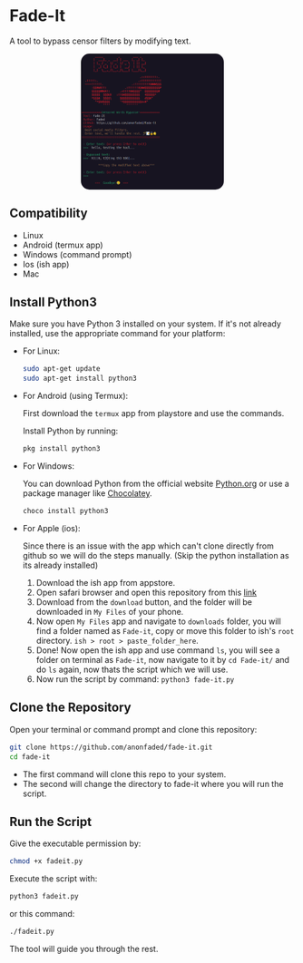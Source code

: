 # Fade-It

A tool to bypass censor filters by modifying text.

<img src="s.png" width="50%" style="display: block; justify-content: center; margin: 0 auto; border-radius: 15px;">

## Compatibility 

- Linux
- Android (termux app)
- Windows (command prompt)
- Ios (ish app)
- Mac

## Install Python3

   Make sure you have Python 3 installed on your system. If it's not already installed, use the appropriate command for your platform:

   - For Linux:
     ```bash
     sudo apt-get update
     sudo apt-get install python3
     ```

   - For Android (using Termux):

     First download the `termux` app from playstore and use the commands.

     Install Python by running:
     ```bash
     pkg install python3
     ```

   - For Windows:

     You can download Python from the official website [Python.org](https://www.python.org/downloads/) or use a package manager like [Chocolatey](https://chocolatey.org/).

     ```powershell
     choco install python3
     ```

   - For Apple (ios):

     Since there is an issue with the app which can't clone directly from github so we will do the steps manually. (Skip the python installation as its already installed)

     1. Download the ish app from appstore.
     2. Open safari browser and open this repository from this [link](https://github.com/anonfaded/fade-it)
     3. Download from the `download` button, and the folder will be downloaded in `My Files` of your phone.
     4. Now open `My Files` app and navigate to `downloads` folder, you will find a folder named as `Fade-it`, copy or move this folder to ish's `root` directory. `ish > root > paste_folder_here`.
     5. Done! Now open the ish app and use command `ls`, you will see a folder on terminal as `Fade-it`, now navigate to it by `cd Fade-it/` and do `ls` again, now thats the script which we will use.
     6. Now run the script by command: `python3 fade-it.py`


## **Clone the Repository**

   Open your terminal or command prompt and clone this repository:

   ```bash
   git clone https://github.com/anonfaded/fade-it.git
   cd fade-it
   ```
   - The first command will clone this repo to your system.
   - The second will change the directory to fade-it where you will run the script.

## **Run the Script**

Give the executable permission by:
```bash
chmod +x fadeit.py
```

Execute the script with:

```bash
python3 fadeit.py
```
or this command:
```bash
./fadeit.py
```

The tool will guide you through the rest.
